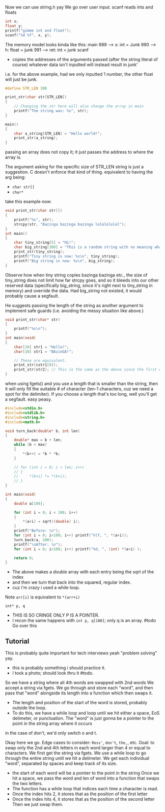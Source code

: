 
Now we can use string.h yay
We go over user input. scanf reads ints and floats 
```c
int x;
float y;
printf("gimme int and float");
scanf("%d %f", x, y);

```
The memory model looks kinda like this:
main
989 --> x: int = Junk
990 --> h: float = junk
991 --> ret: int = junk
scanf
- copies the addresses of the arguments passed (after the string literal of course)
whatever data isn't inputted will instead result in junk'

i.e. for the above example, had we only inputted 1 number, the other float will just be junk.

```c
#define STR_LEN 300

print_str(char str[STR_LEN])
{
	// Changing the str here will also change the array in main
	printf("The string was: %s", str);
}

main()
{
	char a_string[STR_LEN] = "Hello world!";
	print_str(a_string);
}
```
passing an array does not copy it; it just passes the address to where the array is.

The argument asking for the specific size of STR_LEN string is just a suggestion. C doesn't enforce that kind of thing. 
equivalent to having the arg being:
- `char str[]`
- `char*` 


take this example now:
```c
void print_str(char str[])
{
	printf("%s", str);
	strcpy(str, "Bazinga bazinga bazinga lololololol");
}
int main()
{
	char tiny_string[5] = "Hi!";
	char big_string[300] = "This is a random string with no meaning whatsoever";
	print_str(tiny_string);
	printf("Tiny string is now: %s\n", tiny_string);
	printf("Big string is now: %s\n", big_string);
}
```
 Observe how when tiny string copies bazinga bazinga etc., the size of tiny_string does not limit how far strcpy goes, and so it bleeds into our other reserved data (specifically big_string, since it's right next to tiny_string in memory) and override the data.
 Had big_string not existed, it would probably cause a segfault. 

He suggests passing the length of the string as another argument to implement safe guards (i.e. avoiding the messy situation like above.) 

```c
void print_str(char* str)
{
	printf("%s\n");
}
int main(void)
{
	char[10] str1 = "Hello!";
	char[10] str1 = "BAzinGA!";

	// These are equivalent.
	print_str(&str1[0]);
	print_str(str2); // This is the same as the above since the first entry of an array is also the start of the array.
}
```


when using fgets() and you use a length that is smaller than the string, then it will only fill the suitable # of character (len-1 characters, cuz we need a spot for the delimiter).
If you choose a length that's too long, well you'll get a segfault. easy peasy.

```c
#include<stdio.h>
#include<stdlib.h>
#include<string.h>
#include<math.h>

void turn_back(double* b, int len)
{
    double* max = b + len;
    while (b < max)
    {
        *(b++) = *b * *b;
    }

    // for (int i = 0; i < len; i++)
    // {
    //     *(b+i) *= *(b+i);
    // }
}

int main(void)
{
    double a[100]; 

    for (int i = 0; i < 100; i++)
    {
        *(a+i) = sqrt((double) i);
    }
    printf("Before: \n");
    for (int i = 0; i<100; i++) printf("%lf, ", *(a+i));
    turn_back(a, 100);
    printf("\nAfter: \n");
    for (int i = 0; i<100; i++) printf("%d, ", (int) *(a+i) );

    return 0;
}
```
- The above makes a double array with each entry being the sqrt of the index
- and then we turn that back into the squared, regular index.
- cuz i'm crazy i used a while loop.

Note `arr[i]` is equivalent to ``*(arr+i)``


`int* p, q`
- THIS IS SO CRINGE ONLY P IS A POINTER.
- I recon the same happens with `int p, q[100]`; only q is an array. 
#todo Go over this
## Tutorial 

This is probably quite important for tech interviews yeah
"problem solving" yay.
- this is probably something i should practice it.
- I took a photo; should look thru it #todo.





So we have a string where all 4th words are swapped with 2nd words
We accept a string via fgets.
We go through and store each "word", and then pass that "word" alongside its length into a function which then swaps it.
- The length and position of the start of the word is stored, probably outside the loop.
- To do this, we have a while loop and loop until we hit either a space, EoS delimeter, or punctuation. 
The "word" is just gonna be a pointer to the point in the string array where it occurs

in the case of don't, we'd only switch o and t.

Okay here we go.
Edge cases to consider: `Ress'`, `don't`, `the,`, etc. 
Goal: to swap only the 2nd and 4th letters in each word larger than 4 or equal to characters.
We first get the string via fgets.
We use a while loop to go through the entire string until we hit a delimeter.
We get each individual "word", separated by spaces and keep track of its size.
- the start of each word will be a pointer to the point in the string
Once we hit a space, we pass the word and len of word into a function that swaps the two letters.
- The function has a while loop that indices each time a character is read.
- Once the index hits 2, it stores that as the position of the first letter
- Once the index hits 4, it stores that as the position of the second letter
Then we just swap them. 